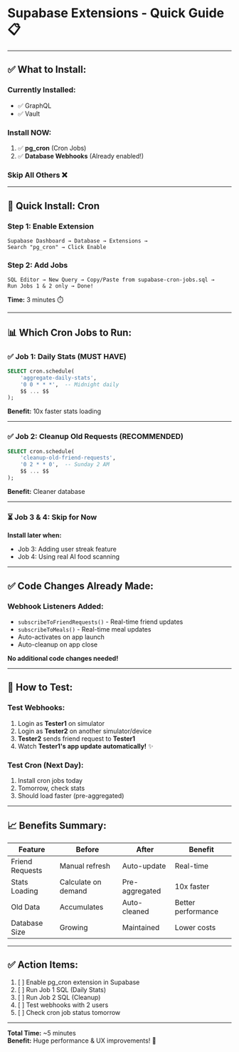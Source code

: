 # Supabase Extensions - Quick Guide 📋

---

## ✅ **What to Install:**

### Currently Installed:
- ✅ GraphQL
- ✅ Vault

### **Install NOW:**
1. ✅ **pg_cron** (Cron Jobs)
2. ✅ **Database Webhooks** (Already enabled!)

### **Skip All Others** ❌

---

## 🚀 **Quick Install: Cron**

### Step 1: Enable Extension
```
Supabase Dashboard → Database → Extensions → 
Search "pg_cron" → Click Enable
```

### Step 2: Add Jobs
```
SQL Editor → New Query → Copy/Paste from supabase-cron-jobs.sql →
Run Jobs 1 & 2 only → Done!
```

**Time:** 3 minutes ⏱️

---

## 📊 **Which Cron Jobs to Run:**

### ✅ Job 1: Daily Stats (MUST HAVE)
```sql
SELECT cron.schedule(
    'aggregate-daily-stats',
    '0 0 * * *',  -- Midnight daily
    $$ ... $$
);
```
**Benefit:** 10x faster stats loading

---

### ✅ Job 2: Cleanup Old Requests (RECOMMENDED)
```sql
SELECT cron.schedule(
    'cleanup-old-friend-requests',
    '0 2 * * 0',  -- Sunday 2 AM
    $$ ... $$
);
```
**Benefit:** Cleaner database

---

### ⏳ Job 3 & 4: Skip for Now
**Install later when:**
- Job 3: Adding user streak feature
- Job 4: Using real AI food scanning

---

## ✅ **Code Changes Already Made:**

### Webhook Listeners Added:
- `subscribeToFriendRequests()` - Real-time friend updates
- `subscribeToMeals()` - Real-time meal updates
- Auto-activates on app launch
- Auto-cleanup on app close

**No additional code changes needed!**

---

## 🧪 **How to Test:**

### Test Webhooks:
1. Login as **Tester1** on simulator
2. Login as **Tester2** on another simulator/device
3. **Tester2** sends friend request to **Tester1**
4. Watch **Tester1's app update automatically!** ✨

### Test Cron (Next Day):
1. Install cron jobs today
2. Tomorrow, check stats
3. Should load faster (pre-aggregated)

---

## 📈 **Benefits Summary:**

| Feature | Before | After | Benefit |
|---------|--------|-------|---------|
| Friend Requests | Manual refresh | Auto-update | Real-time |
| Stats Loading | Calculate on demand | Pre-aggregated | 10x faster |
| Old Data | Accumulates | Auto-cleaned | Better performance |
| Database Size | Growing | Maintained | Lower costs |

---

## ✅ **Action Items:**

1. [ ] Enable pg_cron extension in Supabase
2. [ ] Run Job 1 SQL (Daily Stats)
3. [ ] Run Job 2 SQL (Cleanup)
4. [ ] Test webhooks with 2 users
5. [ ] Check cron job status tomorrow

---

**Total Time:** ~5 minutes  
**Benefit:** Huge performance & UX improvements! 🚀

